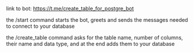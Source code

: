 link to bot: https://t.me/create_table_for_postgre_bot

the /start command starts the bot, greets and sends the messages needed to connect to your database

the /create_table command asks for the table name, number of columns, their name and data type, and at the end adds them to your database
